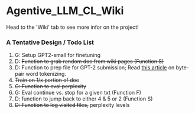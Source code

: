 # Agentive_LLM_CL_Wiki

Head to the 'Wiki' tab to see more infor on the project!




### A Tentative Design / Todo List

1. G: Setup GPT2-small for finetuning
2. D: ~~Function to grab random doc from wiki pages (Function S)~~
3. D: Function to prep file for GPT-2 submission; Read [this article](https://blog.floydhub.com/tokenization-nlp/) on byte-pair word tokenizing. 
4. ~~Train on 1/x portion of doc~~
5. ~~G: Function to eval perplexity~~
6. G: Eval continue vs. stop for a given txt (Function F)
7. D: function to jump back to either 4 & 5 or 2 (Function S)
8. ~~D: Function to log visited files,~~ perplexity levels

